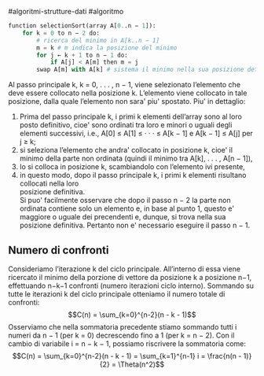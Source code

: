 #algoritmi-strutture-dati #algoritmo

```python
function selectionSort(array A[0..n − 1]):
	for k = 0 to n − 2 do:
		# ricerca del minimo in A[k..n − 1]  
		m = k # m indica la posizione del minimo  
		for j ← k + 1 to n − 1 do:
			if A[j] < A[m] then m = j  
		swap A[m] with A[k] # sistema il minimo nella sua posizione definita k
```

Al passo principale k, k = 0, . . . , n − 1, viene selezionato l’elemento che deve essere collocato  nella posizione k. L’elemento viene collocato in tale posizione, dalla quale l’elemento non sara' piu'
spostato. Piu' in dettaglio:  
1. Prima del passo principale k, i primi k elementi dell’array sono al loro posto definitivo, cioe' sono ordinati tra loro e minori o uguali degli elementi successivi, i.e., 
    A\[0\] ≤ A\[1\] ≤ · · · ≤  A\[k − 1\] e A\[k − 1\] ≤ A\[j\] per j ≥ k;  
2. si seleziona l’elemento che andra' collocato in posizione k, cioe' il minimo della parte non  ordinata (quindi il minimo tra A\[k\], . . . , A\[n − 1\]),  
3. lo si colloca in posizione k, scambiandolo con l’elemento ivi presente,  
4. in questo modo, dopo il passo principale k, i primi k elementi risultano collocati nella loro  
posizione definitiva.  
Si puo' facilmente osservare che dopo il passo n − 2 la parte non ordinata contiene solo un elemento e, in base al punto 1, questo e' maggiore o uguale dei precendenti e, dunque, si trova nella sua posizione definitiva. Pertanto non e' necessario eseguire il passo n − 1.

## Numero di confronti

Consideriamo l’iterazione k del ciclo principale. All’interno di essa viene ricercato il minimo della porzione di vettore da posizione k a posizione n−1, effettuando n−k−1 confronti (numero iterazioni ciclo interno). Sommando su tutte le iterazioni k del ciclo principale otteniamo il numero totale di  confronti:
$$C(n) = \sum_{k=0}^{n-2}(n - k - 1)$$
Osserviamo che nella sommatoria precedente stiamo sommando tutti i numeri da n − 1 (per k = 0)  decrescendo fino a 1 (per k = n − 2). Con il cambio di variabile i = n − k − 1, possiamo riscrivere la sommatoria come:
$$C(n) = \sum_{k=0}^{n-2}(n - k - 1) = \sum_{k=1}^{n-1} i = \frac{n(n - 1)}{2} = \Theta(n^2)$$